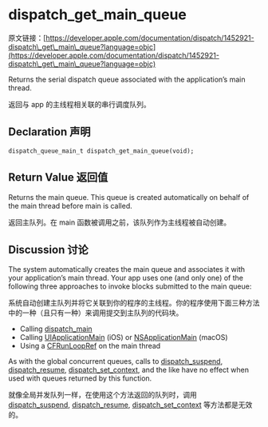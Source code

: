 # dispatch\_get\_main\_queue

原文链接：[https://developer.apple.com/documentation/dispatch/1452921-dispatch\_get\_main\_queue?language=objc](https://developer.apple.com/documentation/dispatch/1452921-dispatch\_get\_main\_queue?language=objc)

Returns the serial dispatch queue associated with the application’s main thread.
	
返回与 app 的主线程相关联的串行调度队列。

## Declaration 声明

	dispatch_queue_main_t dispatch_get_main_queue(void);

## Return Value 返回值

Returns the main queue. This queue is created automatically on behalf of the main thread before main is called.

返回主队列。在 main 函数被调用之前，该队列作为主线程被自动创建。

## Discussion 讨论

The system automatically creates the main queue and associates it with your application’s main thread. Your app uses one (and only one) of the following three approaches to invoke blocks submitted to the main queue:

系统自动创建主队列并将它关联到你的程序的主线程。你的程序使用下面三种方法中的一种（且只有一种）来调用提交到主队列的代码块。

- Calling [dispatch_main](https://developer.apple.com/documentation/dispatch/1452860-dispatch_main?language=objc)
- Calling [UIApplicationMain](https://developer.apple.com/documentation/uikit/1622933-uiapplicationmain?language=objc) (iOS) or [NSApplicationMain](https://developer.apple.com/documentation/appkit/1428499-nsapplicationmain?language=objc) (macOS)
- Using a [CFRunLoopRef](https://developer.apple.com/documentation/corefoundation/cfrunloopref?language=objc) on the main thread

As with the global concurrent queues, calls to [dispatch_suspend](https://developer.apple.com/documentation/dispatch/1452801-dispatch_suspend?language=objc), [dispatch_resume](https://developer.apple.com/documentation/dispatch/1452929-dispatch_resume?language=objc), [dispatch\_set\_context](https://developer.apple.com/documentation/dispatch/1452807-dispatch_set_context?language=objc), and the like have no effect when used with queues returned by this function.

就像全局并发队列一样，在使用这个方法返回的队列时，调用 [dispatch_suspend](https://developer.apple.com/documentation/dispatch/1452801-dispatch_suspend?language=objc), [dispatch_resume](https://developer.apple.com/documentation/dispatch/1452929-dispatch_resume?language=objc), [dispatch\_set\_context](https://developer.apple.com/documentation/dispatch/1452807-dispatch_set_context?language=objc) 等方法都是无效的。













